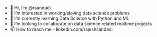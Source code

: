 - 👋 Hi, I’m @rsandadi
- 👀 I’m interested in working/sloving data science problems
- 🌱 I’m currently learning Data Science with Python and ML
- 💞️ I’m looking to collaborate on data science related realtime projects
- 📫 How to reach me - linkedin.com/rajeshsandadi

<!---
rsandadi/rsandadi is a ✨ special ✨ repository because its `README.md` (this file) appears on your GitHub profile.
You can click the Preview link to take a look at your changes.
--->
